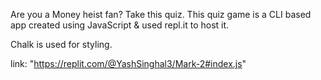 Are you a Money heist fan? Take this quiz.
This quiz game is a CLI based app created using JavaScript & used repl.it to host it.

Chalk is used for styling.

link: "https://replit.com/@YashSinghal3/Mark-2#index.js"

